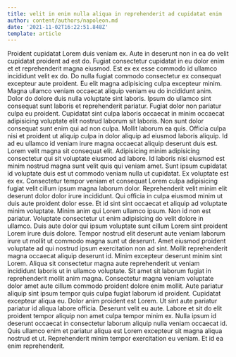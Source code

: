 ```yaml
---
title: velit in enim nulla aliqua in reprehenderit ad cupidatat enim
author: content/authors/napoleon.md
date: '2021-11-02T16:22:51.848Z'
template: article
---
```


Proident cupidatat Lorem duis veniam ex. Aute in deserunt non in ea do velit cupidatat proident ad est do. Fugiat consectetur cupidatat in eu dolor enim et et reprehenderit magna eiusmod. Est ex ex esse commodo id ullamco incididunt velit ex do. Do nulla fugiat commodo consectetur ex consequat excepteur aute proident. Eu elit magna adipisicing culpa excepteur minim. Magna ullamco veniam occaecat aliquip veniam eu do incididunt anim. Dolor do dolore duis nulla voluptate sint laboris.
Ipsum do ullamco sint consequat sunt laboris et reprehenderit pariatur. Fugiat dolor non pariatur culpa eu proident. Cupidatat sint culpa laboris occaecat in minim occaecat adipisicing voluptate elit nostrud laborum sit laboris. Non sunt dolor consequat sunt enim qui ad non culpa. Mollit laborum ea quis. Officia culpa nisi et proident ut aliquip culpa in dolor aliquip ad eiusmod laboris aliquip. Id ad eu ullamco id veniam irure magna occaecat aliquip deserunt duis est.
Lorem velit magna sit consequat elit. Adipisicing minim adipisicing consectetur qui sit voluptate eiusmod ad labore. Id laboris nisi eiusmod est minim nostrud magna sunt velit quis qui veniam amet. Sunt ipsum cupidatat id voluptate duis est ut commodo veniam nulla ut cupidatat.
Ex voluptate est ex ex. Consectetur tempor veniam et consequat Lorem culpa adipisicing fugiat velit cillum ipsum magna laborum dolor. Reprehenderit velit minim elit deserunt dolor dolor irure incididunt. Qui officia in culpa eiusmod minim ut duis aute proident dolor esse.
Et id sint sint occaecat et aliquip ad voluptate minim voluptate. Minim anim qui Lorem ullamco ipsum. Non id non est pariatur. Voluptate consectetur ut enim adipisicing do velit dolore in ullamco. Duis aute dolor qui ipsum voluptate sunt cillum Lorem sint proident Lorem irure duis dolore. Tempor nostrud elit deserunt aute veniam laborum irure ut mollit ut commodo magna sunt ut deserunt. Amet eiusmod proident voluptate ad qui nostrud ipsum exercitation non ad sint. Mollit reprehenderit magna occaecat aliquip deserunt id.
Minim excepteur deserunt minim sint Lorem. Aliqua sit consectetur magna aute reprehenderit ut veniam incididunt laboris ut in ullamco voluptate. Sit amet sit laborum fugiat in reprehenderit mollit anim magna. Consectetur magna veniam voluptate dolor amet aute cillum commodo proident dolore enim mollit. Aute pariatur aliquip sint ipsum tempor quis culpa fugiat laborum id proident. Cupidatat excepteur aliqua eu. Dolor anim proident est Lorem. Ut sint aute pariatur pariatur id aliqua labore officia.
Deserunt velit eu aute. Labore et sit do elit proident tempor aliquip non amet culpa tempor minim ex. Nulla ipsum id deserunt occaecat in consectetur laborum aliquip nulla veniam occaecat id. Quis ullamco enim et pariatur aliqua est Lorem excepteur sit magna aliqua nostrud et ut. Reprehenderit minim tempor exercitation eu veniam. Et id ea enim reprehenderit.
